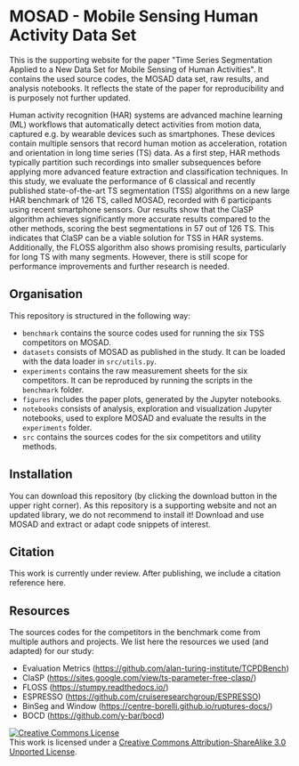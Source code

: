 # MOSAD - Mobile Sensing Human Activity Data Set
This is the supporting website for the paper "Time Series Segmentation Applied to a New Data Set for Mobile Sensing of Human Activities". It contains the used source codes, the MOSAD data set, raw results, and analysis notebooks. It reflects the state of the paper for reproducibility and is purposely not further updated.

Human activity recognition (HAR) systems are advanced machine learning (ML) workflows that automatically detect activities from motion data, captured e.g. by wearable devices such as smartphones. These devices contain multiple sensors that record human motion as acceleration, rotation and orientation in long time series (TS) data. As a first step, HAR methods typically partition such recordings into smaller subsequences before applying more advanced feature extraction and classification techniques. In this study, we evaluate the performance of 6 classical and recently published state-of-the-art TS segmentation (TSS) algorithms on a new large HAR benchmark of 126 TS, called MOSAD, recorded with 6 participants using recent smartphone sensors. Our results show that the ClaSP algorithm achieves significantly more accurate results compared to the other methods, scoring the best segmentations in 57 out of 126 TS. This indicates that ClaSP can be a viable solution for TSS in HAR systems. Additionally, the FLOSS algorithm also shows promising results, particularly for long TS with many segments. However, there is still scope for performance improvements and further research is needed.

## Organisation

This repository is structured in the following way: 

- `benchmark` contains the source codes used for running the six TSS competitors on MOSAD.
- `datasets` consists of MOSAD as published in the study. It can be loaded with the data loader in `src/utils.py`.
- `experiments` contains the raw measurement sheets for the six competitors. It can be reproduced by running the scripts in the `benchmark` folder.
- `figures` includes the paper plots, generated by the Jupyter notebooks.
- `notebooks` consists of analysis, exploration and visualization Jupyter notebooks, used to explore MOSAD and evaluate the results in the `experiments` folder.
- `src` contains the sources codes for the six competitors and utility methods.

## Installation

You can download this repository (by clicking the download button in the upper right corner). As this repository is a supporting website and not an updated library, we do not recommend to install it! Download and use MOSAD and extract or adapt code snippets of interest.

## Citation

This work is currently under review. After publishing, we include a citation reference here.

## Resources

The sources codes for the competitors in the benchmark come from multiple authors and projects. We list here the resources we used (and adapted) for our study:
- Evaluation Metrics (https://github.com/alan-turing-institute/TCPDBench)
- ClaSP (https://sites.google.com/view/ts-parameter-free-clasp/)
- FLOSS (https://stumpy.readthedocs.io/)
- ESPRESSO (https://github.com/cruiseresearchgroup/ESPRESSO)
- BinSeg and Window (https://centre-borelli.github.io/ruptures-docs/)
- BOCD (https://github.com/y-bar/bocd)

<a rel="license" href="http://creativecommons.org/licenses/by-sa/3.0/"><img alt="Creative Commons License" style="border-width:0" src="https://i.creativecommons.org/l/by-sa/3.0/80x15.png" /></a><br />This work is licensed under a <a rel="license" href="http://creativecommons.org/licenses/by-sa/3.0/">Creative Commons Attribution-ShareAlike 3.0 Unported License</a>.